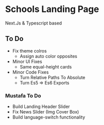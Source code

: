 # Schools Landing Page

Next.Js & Typescript based

## To Do

- Fix theme colros
  - Assign auto color opposites
- Minor UI Fixes
  - Same equal-height cards
- Minor Code Fixes
  - Turn Relative Paths To Absolute
  - Turn Es5 => Es6 Exports

### Mustafa To Do

- Build Landing Header Slider
- Fix News Slider (Img Cover Box)
- Build language-switch functionality
